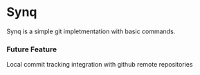 
# Synq

Synq is a simple git impletmentation with basic commands.

### Future Feature

Local commit tracking integration with github remote repositories

